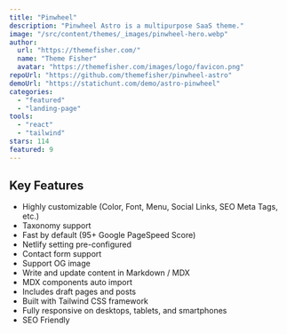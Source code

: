 ```yaml
---
title: "Pinwheel"
description: "Pinwheel Astro is a multipurpose SaaS theme."
image: "/src/content/themes/_images/pinwheel-hero.webp"
author:
  url: "https://themefisher.com/"
  name: "Theme Fisher"
  avatar: "https://themefisher.com/images/logo/favicon.png"
repoUrl: "https://github.com/themefisher/pinwheel-astro"
demoUrl: "https://statichunt.com/demo/astro-pinwheel"
categories:
  - "featured"
  - "landing-page"
tools:
  - "react"
  - "tailwind"
stars: 114
featured: 9
---
```


<h2>Key Features</h2>
<ul>
  <li>Highly customizable (Color, Font, Menu, Social Links, SEO Meta Tags, etc.)</li>
  <li>Taxonomy support</li>
  <li>Fast by default (95+ Google PageSpeed Score)</li>
  <li>Netlify setting pre-configured</li>
  <li>Contact form support</li>
  <li>Support OG image</li>
  <li>Write and update content in Markdown / MDX</li>
  <li>MDX components auto import</li>
  <li>Includes draft pages and posts</li>
  <li>Built with Tailwind CSS framework</li>
  <li>Fully responsive on desktops, tablets, and smartphones</li>
  <li>SEO Friendly</li>
</ul>
